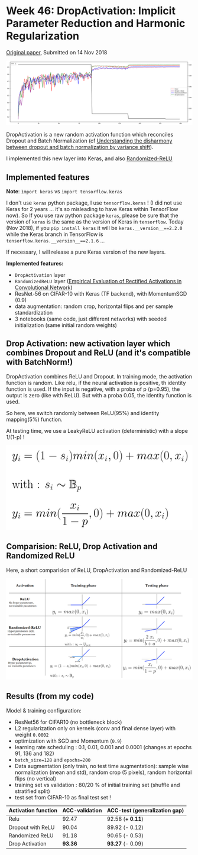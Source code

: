 
# Week 46: DropActivation: Implicit Parameter Reduction and Harmonic Regularization


[Original paper](https://arxiv.org/abs/1811.05850), Submitted on 14 Nov 2018

![intro](https://github.com/jguillaumin/one_week_one_paper/raw/master/week_46_drop_activation/plot_acc.png)

DropActivation is a new random activation function which reconciles Dropout and Batch Normalization (cf [Understanding the
disharmony between dropout and batch normalization by variance shift](https://arxiv.org/abs/1801.05134)). 

I implemented this new layer into Keras, and also [Randomized-ReLU]((https://arxiv.org/abs/1505.00853))


## Implemented features

**Note**: `ìmport keras` vs `import tensorflow.keras` 

I don't use `keras` python package, I use `tensorflow.keras` ! 
(I did not use Keras for 2 years ... it's so misleading to have Keras within TensorFlow now). 
So If you use raw python package `keras`, please be sure that the version of `keras` is the same as the version of Keras
in `tensorflow`. Today (Nov 2018), if you `pip install keras` it will be `keras.__version__==2.2.0` while the Keras branch in TensorFlow
is `tensorflow.keras.__version__==2.1.6` ...

If necessary, I will release a pure Keras version of the new layers.



**Implemented features:**

- `DropActivation` layer
- `RandomizedReLU` layer ([Empirical Evaluation of Rectified Activations in Convolutional Network](https://arxiv.org/abs/1505.00853))
- ResNet-56 on CIFAR-10 with Keras (TF backend), with MomentumSGD (0.9)
- data augmentation: random crop, horizontal flips and per sample standardization
- 3 notebooks (same code, just different networks) with seeded initialization (same initial random weights)


## Drop Activation: new activation layer which combines Dropout and ReLU (and it's compatible with BatchNorm!)

DropActivation combines ReLU and Dropout. 
In training mode, the activation function is random. Like relu, if the neural activation is positive, th identity function is used. 
If the input is negative, with a proba of p (p=0.95), the output is zero (like with ReLU). But with a proba 0.05,
the identity function is used.

So here, we switch randomly between ReLU(95%) and identity mapping(5%) function. 

At testing time, we use a LeakyReLU activation (deterministic) with a slope 1/(1-p) ! 


![formula](https://github.com/jguillaumin/one_week_one_paper/raw/master/week_46_drop_activation/formula.png)

## Comparision: ReLU, Drop Activation and Randomized ReLU

Here, a short comparision of ReLU, DropActivation and Randomized-ReLU

![table](https://github.com/jguillaumin/one_week_one_paper/raw/master/week_46_drop_activation/table.png)


## Results (from my code)

Model & training configuration:
- ResNet56 for CIFAR10 (no bottleneck block)
- L2 regularization only on kernels (conv and final dense layer) with weight `0.0002`
- optimization with SGD and Momentum (`0.9`)
- learning rate scheduling : 0.1, 0.01, 0.001 and 0.0001 (changes at epochs 91, 136 and 182)
- `batch_size=128` and `epochs=200`
- Data augmentation (only train, no test time augmentation): sample wise normalization (mean and std), 
    random crop (5 pixels), random horizontal flips (no vertical)
- training set vs validation : 80/20 % of initial training set (shuffle and stratified split)
- test set from CIFAR-10 as final test set !


Activation function | ACC-validation | ACC-test (generalization gap)
------------------- | ---------------- | ----------
Relu | 92.47 | 92.58 (**+ 0.11**)
Dropout with ReLU | 90.04 | 89.92 (- 0.12)
Randomized ReLU | 91.18 | 90.65 (- 0.53)
Drop Activation | **93.36** | **93.27** (- 0.09) 